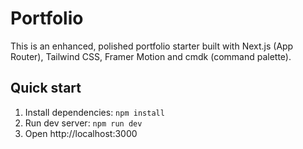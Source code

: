 # Portfolio

This is an enhanced, polished portfolio starter built with Next.js (App Router), Tailwind CSS, Framer Motion and cmdk (command palette).

## Quick start
1. Install dependencies: `npm install`
2. Run dev server: `npm run dev`
3. Open http://localhost:3000
